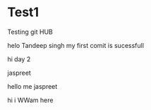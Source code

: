 # Test1
Testing git HUB

helo Tandeep singh
my first comit is sucessfull

hi day 2


jaspreet
 
hello me jaspreet

hi i WWam here